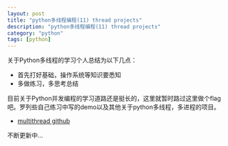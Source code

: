 ```yaml
---
layout: post
title: "python多线程编程(11) thread projects"
description: "python多线程编程(11) thread projects"
category: "python"
tags: [python]
---
```


关于Python多线程的学习个人总结为以下几点：

- 首先打好基础，操作系统等知识要悉知
- 多做练习，多思考总结

目前关于Python并发编程的学习道路还是挺长的，这里就暂时路过这里做个flag吧。罗列些自己练习中写的demo以及其他关于python多线程，多进程的项目。

- [multithread github](https://github.com/BeginMan/pytool/tree/master/multithread)

不断更新中...


<script src="https://gist-it.appspot.com/github/beginman/pytool/raw/master/multithread/v1-lock.py"></script>

